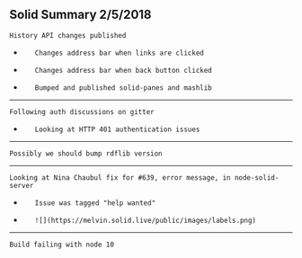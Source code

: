 Solid Summary 2/5/2018
---
    History API changes published
-        Changes address bar when links are clicked
-        Changes address bar when back button clicked
-        Bumped and published solid-panes and mashlib
---
    Following auth discussions on gitter
-        Looking at HTTP 401 authentication issues
---
    Possibly we should bump rdflib version
---
    Looking at Nina Chaubul fix for #639, error message, in node-solid-server
-        Issue was tagged "help wanted"
-        ![](https://melvin.solid.live/public/images/labels.png)
---
    Build failing with node 10
